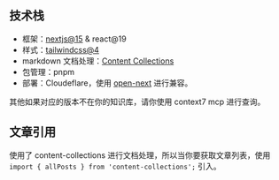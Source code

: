 ## 技术栈

- 框架：[nextjs@15](mdc:https:/context7.com/vercel/next.js/llms.txt?tokens=332924) & react@19
- 样式：[tailwindcss@4](mdc:https:/context7.com/tailwindlabs/tailwindcss.com/llms.txt?tokens=244367)
- markdown 文档处理：[Content Collections](mdc:https:/www.content-collections.dev/docs/quickstart/next)
- 包管理：pnpm
- 部署：Cloudeflare，使用 [open-next](mdc:https:/opennext.js.org/cloudflare) 进行兼容。

其他如果对应的版本不在你的知识库，请你使用 context7 mcp 进行查询。

## 文章引用

使用了 content-collections 进行文档处理，所以当你要获取文章列表，使用 `import { allPosts } from 'content-collections';` 引入。
